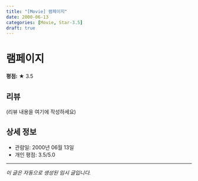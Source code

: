 ```yaml
---
title: "[Movie] 램페이지"
date: 2000-06-13
categories: [Movie, Star-3.5]
draft: true
---
```


# 램페이지

**평점:** ★ 3.5

## 리뷰

(리뷰 내용을 여기에 작성하세요)

## 상세 정보

- 관람일: 2000년 06월 13일
- 개인 평점: 3.5/5.0

---

*이 글은 자동으로 생성된 임시 글입니다.*
